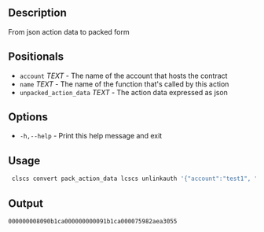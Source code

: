 ## Description
From json action data to packed form

## Positionals
- `account` _TEXT_ - The name of the account that hosts the contract
- `name` _TEXT_ - The name of the function that's called by this action
- `unpacked_action_data` _TEXT_ - The action data expressed as json

## Options

- `-h,--help` - Print this help message and exit

## Usage
```sh
 clscs convert pack_action_data lcscs unlinkauth '{"account":"test1", "code":"test2", "type":"lcscslcscs"}'
```

## Output


```console
000000008090b1ca000000000091b1ca000075982aea3055
```
